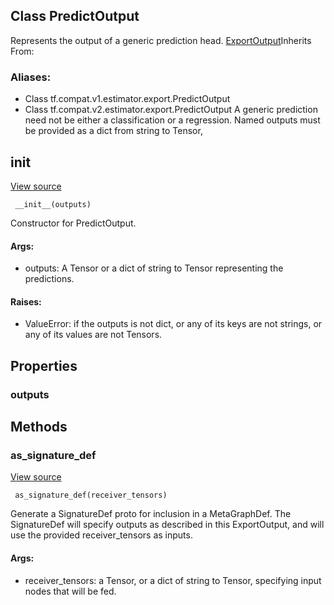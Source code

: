 ## Class PredictOutput
Represents the output of a generic prediction head.
[ExportOutput](https://tensorflow.google.cn/api_docs/python/tf/estimator/export/ExportOutput)Inherits From: 

### Aliases:
- Class tf.compat.v1.estimator.export.PredictOutput
- Class tf.compat.v2.estimator.export.PredictOutput
A generic prediction need not be either a classification or a regression.
Named outputs must be provided as a dict from string to Tensor,
## __init__
[View source](https://github.com/tensorflow/tensorflow/blob/r2.0/tensorflow/python/saved_model/model_utils/export_output.py#L211-L224)


```
 __init__(outputs)
```
Constructor for PredictOutput.
#### Args:
- outputs: A Tensor or a dict of string to Tensor representing the predictions.
#### Raises:
- ValueError: if the outputs is not dict, or any of its keys are not strings, or any of its values are not Tensors.
## Properties
### outputs
## Methods
### as_signature_def
[View source](https://github.com/tensorflow/tensorflow/blob/r2.0/tensorflow/python/saved_model/model_utils/export_output.py#L230-L232)


```
 as_signature_def(receiver_tensors)
```
Generate a SignatureDef proto for inclusion in a MetaGraphDef.
The SignatureDef will specify outputs as described in this ExportOutput, and will use the provided receiver_tensors as inputs.
#### Args:
- receiver_tensors: a Tensor, or a dict of string to Tensor, specifying input nodes that will be fed.

